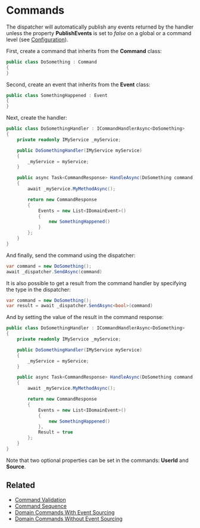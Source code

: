 # Commands

The dispatcher will automatically publish any events returned by the handler unless the property **PublishEvents** is set to _false_ on a global or a command level (see [Configuration](Configuration#main)).

First, create a command that inherits from the **Command** class:

```C#
public class DoSomething : Command
{
}
```

Second, create an event that inherits from the **Event** class:

```C#
public class SomethingHappened : Event
{
}
```

Next, create the handler:

```C#
public class DoSomethingHandler : ICommandHandlerAsync<DoSomething>
{
    private readonly IMyService _myService;

    public DoSomethingHandler(IMyService myService)
    {
        _myService = myService;
    }

    public async Task<CommandResponse> HandleAsync(DoSomething command)
    {
        await _myService.MyMethodAsync();

        return new CommandResponse
        {
            Events = new List<IDomainEvent>()
            {
                new SomethingHappened()
            }
        };
    }
}
```

And finally, send the command using the dispatcher:

```C#
var command = new DoSomething();
await _dispatcher.SendAsync(command)
```

It is also possible to get a result from the command handler by specifying the type in the dispatcher:

```C#
var command = new DoSomething();
var result = await _dispatcher.SendAsync<bool>(command)
```

And by setting the value of the result in the command response:

```C#
public class DoSomethingHandler : ICommandHandlerAsync<DoSomething>
{
    private readonly IMyService _myService;

    public DoSomethingHandler(IMyService myService)
    {
        _myService = myService;
    }

    public async Task<CommandResponse> HandleAsync(DoSomething command)
    {
        await _myService.MyMethodAsync();

        return new CommandResponse
        {
            Events = new List<IDomainEvent>()
            {
                new SomethingHappened()
            },
            Result = true
        };
    }
}
```

Note that two optional properties can be set in the commands: **UserId** and **Source**.

## Related

- [Command Validation](Command-Validation)
- [Command Sequence](Command-Sequence)
- [Domain Commands With Event Sourcing](With-Event-Sourcing)
- [Domain Commands Without Event Sourcing](Without-Event-Sourcing)
